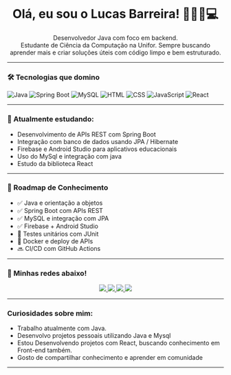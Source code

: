 <h1 align="center">Olá, eu sou o Lucas Barreira! 👨🏻‍💻💻</h1>

<p align="center">
  Desenvolvedor Java com foco em backend.<br>
  Estudante de Ciência da Computação na Unifor. Sempre buscando aprender mais e criar soluções úteis com código limpo e bem estruturado.
</p>

---

### 🛠️ Tecnologias que domino
![Java](https://img.shields.io/badge/Java-ED8B00?style=for-the-badge&logo=java&logoColor=white)
![Spring Boot](https://img.shields.io/badge/Spring%20Boot-6DB33F?style=for-the-badge&logo=spring-boot&logoColor=white)
![MySQL](https://img.shields.io/badge/MySQL-00758F?style=for-the-badge&logo=mysql&logoColor=white)
![HTML](https://img.shields.io/badge/HTML5-E34F26?style=for-the-badge&logo=html5&logoColor=white)
![CSS](https://img.shields.io/badge/CSS3-1572B6?style=for-the-badge&logo=css3&logoColor=white)
![JavaScript](https://img.shields.io/badge/JavaScript-F7DF1E?style=for-the-badge&logo=javascript&logoColor=black)
![React](https://img.shields.io/badge/React-20232A?style=for-the-badge&logo=react&logoColor=61DAFB)

---

### 📘 Atualmente estudando:
- Desenvolvimento de APIs REST com Spring Boot
- Integração com banco de dados usando JPA / Hibernate
- Firebase e Android Studio para aplicativos educacionais
- Uso do MySql e integração com java
- Estudo da biblioteca React
---

### 🧠 Roadmap de Conhecimento

- ✅ Java e orientação a objetos
- ✅ Spring Boot com APIs REST
- ✅ MySQL e integração com JPA
- ✅ Firebase + Android Studio
- 🔄 Testes unitários com JUnit
- 🔄 Docker e deploy de APIs
- 🔜 CI/CD com GitHub Actions



---

### 🔗 Minhas redes abaixo!
<p align="center">
  <a href="https://instagram.com/lucasbarreiira" target="_blank">
    <img src="https://img.shields.io/badge/Instagram-E4405F?style=for-the-badge&logo=instagram&logoColor=white"/>
  </a>
  <a href="https://discordapp.com/users/caslu_21_54451" target="_blank">
    <img src="https://img.shields.io/badge/Discord-5865F2?style=for-the-badge&logo=discord&logoColor=white"/>
  </a>
  <a href="https://mail.google.com/mail/?view=cm&fs=1&to=lucasvbc05@gmail.com&su=Contato%20via%20GitHub&body=Ol%C3%A1%20Lucas%2C%20tudo%20bem%3F%20Vi%20seu%20portf%C3%B3lio%20e%20gostaria%20de%20conversar%20melhor." target="_blank">
    <img src="https://img.shields.io/badge/Gmail-D14836?style=for-the-badge&logo=gmail&logoColor=white"/>
  </a>
  <a href="https://www.linkedin.com/in/lucas-barreira-73b88a351/" target="_blank">
    <img src="https://img.shields.io/badge/LinkedIn-0077B5?style=for-the-badge&logo=linkedin&logoColor=white"/>
  </a>
</p>

---

### Curiosidades sobre mim:
- Trabalho atualmente com Java.
- Desenvolvo projetos pessoais utilizando Java e Mysql
- Estou Desenvolvendo projetos com React, buscando conhecimento em Front-end também.
-  Gosto de compartilhar conhecimento e aprender em comunidade

---

